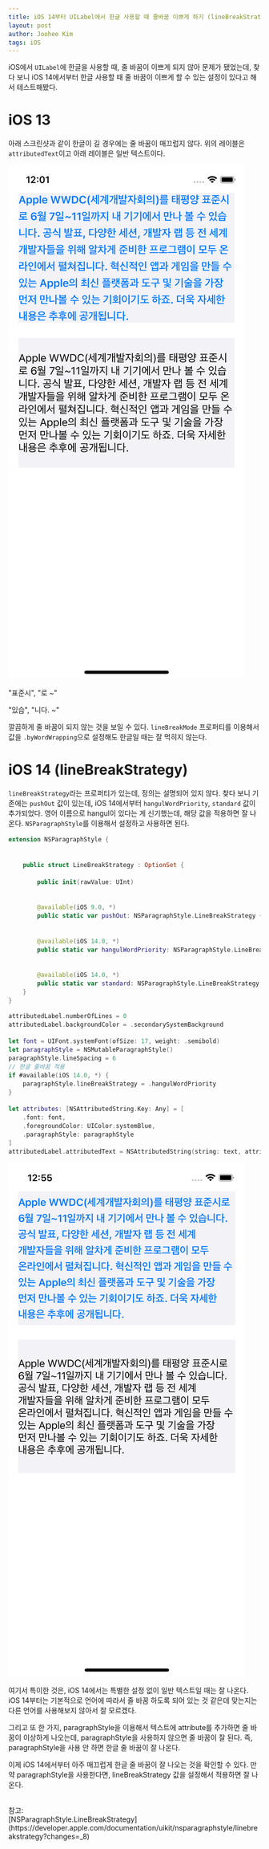 ```yaml
---
title: iOS 14부터 UILabel에서 한글 사용할 때 줄바꿈 이쁘게 하기 (lineBreakStrategy)
layout: post
author: Joohee Kim
tags: iOS
---
```


iOS에서 `UILabel`에 한글을 사용할 때, 줄 바꿈이 이쁘게 되지 않아 문제가 됐었는데, 찾다 보니 iOS 14에서부터 한글 사용할 때 줄 바꿈이 이쁘게 할 수 있는 설정이 있다고 해서 테스트해봤다.

# iOS 13
아래 스크린샷과 같이 한글이 길 경우에는 줄 바꿈이 매끄럽지 않다. 위의 레이블은 `attributedText`이고 아래 레이블은 일반 텍스트이다.

![iOS 13 UILabel 한글 줄바끔이 매끄럽지 않다.](/assets/img/2021/03/31/image1.png)

"표준시", "로 ~"

"있습", "니다. ~"

깔끔하게 줄 바꿈이 되지 않는 것을 보일 수 있다. `lineBreakMode` 프로퍼티를 이용해서 값을 `.byWordWrapping`으로 설정해도 한글일 때는 잘 먹히지 않는다.

# iOS 14 (lineBreakStrategy)
`lineBreakStrategy`라는 프로퍼티가 있는데, 정의는 설명되어 있지 않다. 찾다 보니 기존에는 `pushOut` 값이 있는데, iOS 14에서부터 `hangulWordPriority`, `standard` 값이 추가되었다. 영어 이름으로 hangul이 있다는 게 신기했는데, 해당 값을 적용하면 잘 나온다. `NSParagraphStyle`를 이용해서 설정하고 사용하면 된다.


```swift
extension NSParagraphStyle {

    
    public struct LineBreakStrategy : OptionSet {

        public init(rawValue: UInt)

        
        @available(iOS 9.0, *)
        public static var pushOut: NSParagraphStyle.LineBreakStrategy { get }

        
        @available(iOS 14.0, *)
        public static var hangulWordPriority: NSParagraphStyle.LineBreakStrategy { get }

        
        @available(iOS 14.0, *)
        public static var standard: NSParagraphStyle.LineBreakStrategy { get }
    }
}
```

```swift
attributedLabel.numberOfLines = 0
attributedLabel.backgroundColor = .secondarySystemBackground
        
let font = UIFont.systemFont(ofSize: 17, weight: .semibold)
let paragraphStyle = NSMutableParagraphStyle()
paragraphStyle.lineSpacing = 6
// 한글 줄바꿈 적용
if #available(iOS 14.0, *) {
    paragraphStyle.lineBreakStrategy = .hangulWordPriority
}
        
let attributes: [NSAttributedString.Key: Any] = [
    .font: font,
    .foregroundColor: UIColor.systemBlue,
    .paragraphStyle: paragraphStyle
]
attributedLabel.attributedText = NSAttributedString(string: text, attributes: attributes)
```

![iOS 14에서 lineBreakStrategy를 사용하면 한글 줄바꿈이 매끄럽다.](/assets/img/2021/03/31/image2.png)

여기서 특이한 것은, iOS 14에서는 특별한 설정 없이 일반 텍스트일 때는 잘 나온다. iOS 14부터는 기본적으로 언어에 따라서 줄 바꿈 하도록 되어 있는 것 같은데 맞는지는 다른 언어를 사용해보지 않아서 잘 모르겠다.

그리고 또 한 가지, paragraphStyle을 이용해서 텍스트에 attribute를 추가하면 줄 바꿈이 이상하게 나오는데, paragraphStyle을 사용하지 않으면 줄 바꿈이 잘 된다. 즉, paragraphStyle을 사용 안 하면 한글 줄 바꿈이 잘 나온다.

이제 iOS 14에서부터 아주 매끄럽게 한글 줄 바꿈이 잘 나오는 것을 확인할 수 있다. 만약 paragraphStyle을 사용한다면, lineBreakStrategy 값을 설정해서 적용하면 잘 나온다.

<br>
참고: <br>
[NSParagraphStyle.LineBreakStrategy](https://developer.apple.com/documentation/uikit/nsparagraphstyle/linebreakstrategy?changes=_8)